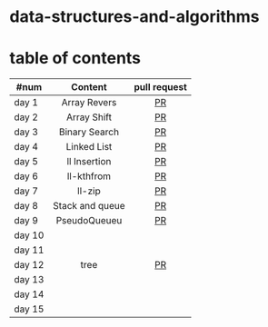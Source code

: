 # data-structures-and-algorithms


# table of contents

| #num     |    Content     |    pull request | 
|----------|:-----------:|:----------:|
| day 1    |      Array Revers       |  [PR](https://github.com/Hidayasyam-a401-advanced-javascript/data-structures-and-algorithms/pull/1)          |
| day 2    |    Array Shift         |    [PR](https://github.com/Hidayasyam-a401-advanced-javascript/data-structures-and-algorithms/pull/3)        |
| day 3    |       Binary Search      |  [PR](https://github.com/Hidayasyam-a401-advanced-javascript/data-structures-and-algorithms/pull/4)        |
| day 4    |     Linked List        |   [PR](https://github.com/Hidayasyam-a401-advanced-javascript/data-structures-and-algorithms/pull/6)         |
| day 5    |           ll Insertion  |  [PR](https://github.com/Hidayasyam-a401-advanced-javascript/data-structures-and-algorithms/pull/10)          |
| day 6    |       ll-kthfrom      | [PR](https://github.com/Hidayasyam-a401-advanced-javascript/data-structures-and-algorithms/pull/12)           |
| day 7    |        ll-zip     |  [PR](https://github.com/Hidayasyam-a401-advanced-javascript/data-structures-and-algorithms/pull/13)          |
| day 8    |      Stack and queue       |   [PR](https://github.com/Hidayasyam-a401-advanced-javascript/data-structures-and-algorithms/pull/14)         |
| day 9    |  PseudoQueueu   | [PR](https://github.com/Hidayasyam-a401-advanced-javascript/data-structures-and-algorithms/pull/16)           |
| day 10   |             |            |
| day 11   |             |            |
| day 12   |            tree | [PR](https://github.com/Hidayasyam-a401-advanced-javascript/data-structures-and-algorithms/pull/15)           |
| day 13   |             |            |
| day 14   |             |            |
| day 15   |             |            |
